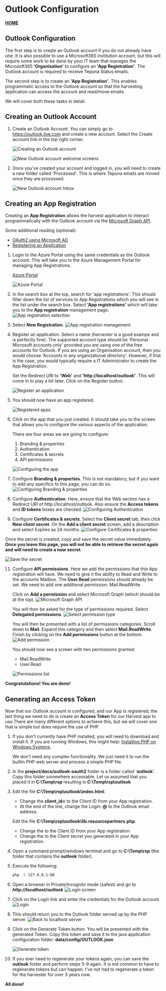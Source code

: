 # Outlook Configuration
__[HOME](README.md)__

## Outlook Configuration
The first step is to create an Outlook account if you do not already have one. It is also possible to use a Microsoft365 institution account, but this will require some work to be done by your IT team that manages the Microsoft365 __'Organisation'__ to configure an __'App Registration'__. The Outlook account is required to receive Tepuna Status emails.

The second step is to create an __'App Registration'__. This enables programmatic access to the Outlook account so that the harvesting application can access the account and read/move emails.

We will cover both these tasks in detail.

## Creating an Outlook Account

1. Create an Outlook Account. You can simply go to https://outlook.live.com and create a new account. Select the Create account link in the top right corner.

   ![Creating an Outlook account](outlook-oauth2/outlook-oauth2-01.png)

   ![New Outlook account welcome screens](outlook-oauth2/outlook-oauth2-02.png)

2. Once you've created your account and logged in, you will need to create a new folder called 'Processed'. This is where Tepuna emails are moved once they are processed.
 
   ![New Outlook account Inbox](outlook-oauth2/outlook-oauth2-03.png)

## Creating an App Registration
Creating an __App Registration__ allows the harvest application to interact programmatically with the Outlook account via the [Microsoft Graph API](https://learn.microsoft.com/en-us/outlook/rest/get-started).

Some additional reading (optional):
- [OAuth2 using Microsoft AD](https://learn.microsoft.com/en-us/azure/active-directory/develop/)
- [Registering an Application](https://learn.microsoft.com/en-us/azure/active-directory/develop/quickstart-register-app)


1. Login to the Azure Portal using the same credentials as the Outlook account. This will take you to the Azure Management Portal for managing App Registrations.

   [Azure Portal ](https://portal.azure.com/)

   ![Azure Portal](outlook-oauth2/outlook-oauth2-04.png)

2. In the search box at the top, search for 'app registrations'. This should filter down the list of services to App Registrations which you will see in the list under the search box. Select __'App registrations'__ which will take you to the __App registration__ management page.
   ![App registration selection](outlook-oauth2/outlook-oauth2-05.png)

3. Select __New Registration__.
   ![App registration management](outlook-oauth2/outlook-oauth2-06.png)

4. Register an application. Select a name (_harvester_ is a good exampe and is perfectly fine). The supported account type should be 'Personal Microsoft accounts only' provided you are using one of the free accounts for Outlook. If you are using an Organisation account, then you would choose 'Accounts in any organizational directory'. However, if that is the case, you would typically require a IT Administrator to create the App Registration.
   
   Set the Redirect URI to __'Web'__ and __'http://localhost/outlook'__. This will come in to play a bit later. Click on the Register button.

   ![Register an application](outlook-oauth2/outlook-oauth2-07.png)

5. You should now have an app registered.
   
   ![Registered apps](outlook-oauth2/outlook-oauth2-08.png)

6. Click on the app that you just created. It should take you to the screen that allows you to configure the various aspects of the application.
   
   There are four areas we are going to configure:
   1. Branding & properties
   2. Authentication
   3. Certificates & secrets
   4. API permissions

   ![Configuring the app](outlook-oauth2/outlook-oauth2-09.png)

7. Configure __Branding & properties__. This is not mandatory, but if you want to add any specifics to this page, you can do so.
   ![Configuring Branding & properties](outlook-oauth2/outlook-oauth2-10.png)

8. Configure __Authentication__. Here, ensure that the Web section has a Redirect URI of http://localhost/outlook. Also ensure the __Access tokens__ and __ID tokens__ boxes are checked.
   ![Configuring Authentication](outlook-oauth2/outlook-oauth2-11.png)

9.  Configure __Certificates & secrets__. Select the __Client secret__ tab, then click __New client secret__. On the __Add a client secret__ screen, add a description and select Expires as 24 months.
   ![Configure Certificates & properties](outlook-oauth2/outlook-oauth2-12.png)

   Once the secret is created, copy and save the secret value immediately. __Once you leave this page, you will not be able to retrieve the secret again and will need to create a new secret__.

   ![Save the secret](outlook-oauth2/outlook-oauth2-13.png)

11. Configure __API permissions__. Here we add the permissions that this App registration will have. We need to give it the ability to Read and Write to the accounts Mailbox. The __User.Read__ permissions should already be set. We need to add one additional permission: Mail.ReadWrite.

    Click on __Add a permission__ and select Microsoft Graph (which should be at the top).
    ![Microsoft Graph API](outlook-oauth2/outlook-oauth2-14.png)

    You will then be asked for the type of permissions required. Select __Delegated permissions__.
    ![Select permission type](outlook-oauth2/outlook-oauth2-15.png)
    
    You will then be presented with a list of permissions categories. Scroll down to __Mail__. Expand this category and then select __Mail.ReadWrite__. Finish by clicking on the __Add permissions__ button at the bottom.
    ![Add permission](outlook-oauth2/outlook-oauth2-16.png)

    You should now see a screen with two permissions granted:
    - Mail.ReadWrite
    - User.Read
    
    ![Permissions list](outlook-oauth2/outlook-oauth2-17.png)

__Congratulations! You are done!__

## Generating an Access Token
Now that our Outlook account is configured, and our App is registered, the last thing we need to do is create an __Access Token__ for our Harvest app to use.There are many different options to achieve this, but we will cover one that is simple but does require the use of PHP.

1. If you don't currently have PHP installed, you will need to download and install it. If you are running Windows, this might help: [Installing PHP on Windows Systems](https://www.php.net/manual/en/install.windows.php).
   
   We don't need any complex functionality. We just need it to run the builtin PHP web server and process a simple PHP file.

2. In the __project/docs/outlook-oauth2__ folder is a folder called '__outlook__'. Copy this folder somewhere accessable. Let us assumed that you placed it in __C:\Temp\rsp__ resulting in __C:\Temp\rsp\outlook__ 

3. Edit the file __C:\Temp\rsp\outlook\index.html__.
   - Change the __client_id=__ to the Client ID from your App registration.
   - At the end of the line, change the Login: ____@____ to the Outlook email address.
   
   Edit the file __C:\Temp\rsp\outlook\lib.resourcepartners.php__.
   - Change the __<input type="hidden" name="client_id" value="xxx" />__ to the Client ID from your App registration.
   - Change the __<input type="hidden" name="client_secret" value="xxx" />__ to the Client secret you generated in your App registration.

4. Open a command prompt/windows terminal and go to __C:\Temp\rsp__ (the folder that contains the __outlook__ folder).
   
5. Execute the following:
   ```bash
   php -S 127.0.0.1:80
   ```

6. Open a browser in Private/Incognito mode (safest) and go to ___http://localhost/outlook___
   ![Login screen](outlook-oauth2/outlook-oauth2-18.png)

7. Click on the Login link and enter the credentials for the Outlook account.
   ![Login](outlook-oauth2/outlook-oauth2-19.png)

8. This should return you to the Outlook folder served up by the PHP server.
   ![Back to localhost server](outlook-oauth2/outlook-oauth2-20.png)

9. Click on the Generate Token button. You will be presented with the generated Token. Copy this token and save it to the java application configuration folder: __data/config/OUTLOOK.json__
  
   ![Generate token](outlook-oauth2/outlook-oauth2-21.png)

10. If you ever need to regenerate your tokens again, you can save the __outlook__ folder and perform steps 5-9 again. It is not common to have to regenerate tokens but can happen. I've not had to regenerate a token for the harvester for over 3 years now.

__All done!__
